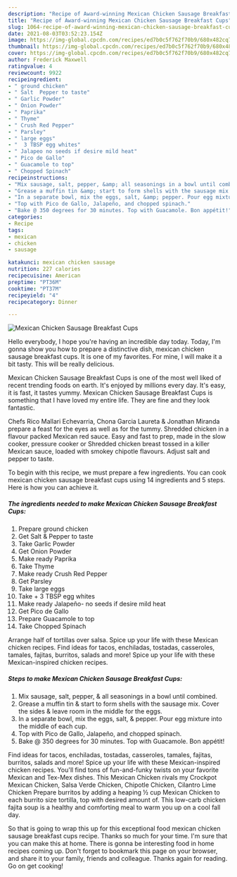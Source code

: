 ```yaml
---
description: "Recipe of Award-winning Mexican Chicken Sausage Breakfast Cups"
title: "Recipe of Award-winning Mexican Chicken Sausage Breakfast Cups"
slug: 1064-recipe-of-award-winning-mexican-chicken-sausage-breakfast-cups
date: 2021-08-03T03:52:23.154Z
image: https://img-global.cpcdn.com/recipes/ed7b0c5f762f70b9/680x482cq70/mexican-chicken-sausage-breakfast-cups-recipe-main-photo.jpg
thumbnail: https://img-global.cpcdn.com/recipes/ed7b0c5f762f70b9/680x482cq70/mexican-chicken-sausage-breakfast-cups-recipe-main-photo.jpg
cover: https://img-global.cpcdn.com/recipes/ed7b0c5f762f70b9/680x482cq70/mexican-chicken-sausage-breakfast-cups-recipe-main-photo.jpg
author: Frederick Maxwell
ratingvalue: 4
reviewcount: 9922
recipeingredient:
- " ground chicken"
- " Salt  Pepper to taste"
- " Garlic Powder"
- " Onion Powder"
- " Paprika"
- " Thyme"
- " Crush Red Pepper"
- " Parsley"
- " large eggs"
- "  3 TBSP egg whites"
- " Jalapeo no seeds if desire mild heat"
- " Pico de Gallo"
- " Guacamole to top"
- " Chopped Spinach"
recipeinstructions:
- "Mix sausage, salt, pepper, &amp; all seasonings in a bowl until combined."
- "Grease a muffin tin &amp; start to form shells with the sausage mix. Cover the sides &amp; leave room in the middle for the eggs."
- "In a separate bowl, mix the eggs, salt, &amp; pepper. Pour egg mixture into the middle of each cup."
- "Top with Pico de Gallo, Jalapeño, and chopped spinach."
- "Bake @ 350 degrees for 30 minutes. Top with Guacamole. Bon appétit!"
categories:
- Recipe
tags:
- mexican
- chicken
- sausage

katakunci: mexican chicken sausage 
nutrition: 227 calories
recipecuisine: American
preptime: "PT36M"
cooktime: "PT37M"
recipeyield: "4"
recipecategory: Dinner

---
```



![Mexican Chicken Sausage Breakfast Cups](https://img-global.cpcdn.com/recipes/ed7b0c5f762f70b9/680x482cq70/mexican-chicken-sausage-breakfast-cups-recipe-main-photo.jpg)

Hello everybody, I hope you're having an incredible day today. Today, I'm gonna show you how to prepare a distinctive dish, mexican chicken sausage breakfast cups. It is one of my favorites. For mine, I will make it a bit tasty. This will be really delicious.

Mexican Chicken Sausage Breakfast Cups is one of the most well liked of recent trending foods on earth. It's enjoyed by millions every day. It's easy, it is fast, it tastes yummy. Mexican Chicken Sausage Breakfast Cups is something that I have loved my entire life. They are fine and they look fantastic.

Chefs Rico Mallari Echevarria, Chona Garcia Laureta &amp; Jonathan Miranda prepare a feast for the eyes as well as for the tummy. Shredded chicken in a flavour packed Mexican red sauce. Easy and fast to prep, made in the slow cooker, pressure cooker or Shredded chicken breast tossed in a killer Mexican sauce, loaded with smokey chipotle flavours. Adjust salt and pepper to taste.


To begin with this recipe, we must prepare a few ingredients. You can cook mexican chicken sausage breakfast cups using 14 ingredients and 5 steps. Here is how you can achieve it.

<!--inarticleads1-->

##### The ingredients needed to make Mexican Chicken Sausage Breakfast Cups:

1. Prepare  ground chicken
1. Get  Salt &amp; Pepper to taste
1. Take  Garlic Powder
1. Get  Onion Powder
1. Make ready  Paprika
1. Take  Thyme
1. Make ready  Crush Red Pepper
1. Get  Parsley
1. Take  large eggs
1. Take  + 3 TBSP egg whites
1. Make ready  Jalapeño- no seeds if desire mild heat
1. Get  Pico de Gallo
1. Prepare  Guacamole to top
1. Take  Chopped Spinach


Arrange half of tortillas over salsa. Spice up your life with these Mexican chicken recipes. Find ideas for tacos, enchiladas, tostadas, casseroles, tamales, fajitas, burritos, salads and more! Spice up your life with these Mexican-inspired chicken recipes. 

<!--inarticleads2-->

##### Steps to make Mexican Chicken Sausage Breakfast Cups:

1. Mix sausage, salt, pepper, &amp; all seasonings in a bowl until combined.
1. Grease a muffin tin &amp; start to form shells with the sausage mix. Cover the sides &amp; leave room in the middle for the eggs.
1. In a separate bowl, mix the eggs, salt, &amp; pepper. Pour egg mixture into the middle of each cup.
1. Top with Pico de Gallo, Jalapeño, and chopped spinach.
1. Bake @ 350 degrees for 30 minutes. Top with Guacamole. Bon appétit!


Find ideas for tacos, enchiladas, tostadas, casseroles, tamales, fajitas, burritos, salads and more! Spice up your life with these Mexican-inspired chicken recipes. You&#39;ll find tons of fun-and-funky twists on your favorite Mexican and Tex-Mex dishes. This Mexican Chicken rivals my Crockpot Mexican Chicken, Salsa Verde Chicken, Chipotle Chicken, Cilantro Lime Chicken Prepare burritos by adding a heaping ½ cup Mexican Chicken to each burrito size tortilla, top with desired amount of. This low-carb chicken fajita soup is a healthy and comforting meal to warm you up on a cool fall day. 

So that is going to wrap this up for this exceptional food mexican chicken sausage breakfast cups recipe. Thanks so much for your time. I'm sure that you can make this at home. There is gonna be interesting food in home recipes coming up. Don't forget to bookmark this page on your browser, and share it to your family, friends and colleague. Thanks again for reading. Go on get cooking!
